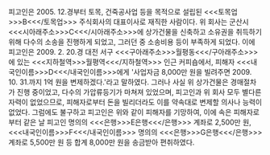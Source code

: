 피고인은 2005. 12.경부터 토목, 건죽공사업 등을 목적으로 설립된 <<<토목업>>>B<<</토목업>>> 주식회사의 대표이사로 재직한 사람이다. 위 회사는 군산시 <<<시아래주소>>>C<<</시아래주소>>>에 상가건물을 신축하고 소유권을 취득하기 위해 다수의 소송을 진행하게 되었고, 그러던 중 소송비용 등이 부족하게 되었다.
이에 피고인은 2009. 2. 20.경 대전 서구 <<<구아래주소>>>월평동<<</구아래주소>>>에 있는 <<<지하철역>>>월평역<<</지하철역>>> 인근 커피숍에서, 피해자 <<<내국인이름>>>D<<</내국인이름>>>에게 '사업자금 8,000만 원을 빌려주면 2009. 10. 31.까지 1억 원을 변제하겠다.'라고 말하였다. 그러나 사실 위 상가건물은 경매절차가 진행 중이었고, 다수의 가압류등기가 마쳐져 있었으며, 피고인과 위 회사 모두 별다른 자력이 없었으므로, 피해자로부터 돈을 빌리더라도 이를 약속대로 변제할 의사나 능력이 없었다. 그럼에도 불구하고 피고인은 위와 같이 피해자를 기망하여, 이에 속은 피해자로부터 같은 날 피고인 명의의 <<<은행>>>E은행<<</은행>>> 계좌로 2,500만 원, <<<내국인이름>>>F<<</내국인이름>>> 명의의 <<<은행>>>G은행<<</은행>>> 계좌로 5,500만 원 등 합계 8,000만 원을 송금받아 편취하였다.